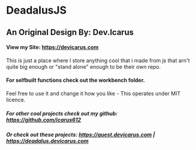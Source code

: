 # DeadalusJS
## An Original Design By: Dev.Icarus
#### View my Site: https://devicarus.com
This is just a place where I store anything cool that i made from js that arn't quite big enough or "stand alone" enough to be  their own repo. 
#### For selfbuilt functions check out the workbench folder.

Feel free to use it and change it how you like - This operates under MIT licence. 

##### For other cool projects check out my github: https://github.com/icarus612
##### Or check out these projects: https://quest.devicarus.com | https://deadalus.devicarus.com
